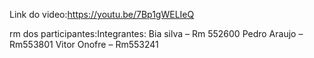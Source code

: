 Link do video:https://youtu.be/7Bp1gWELIeQ

rm dos participantes:Integrantes:
Bia silva – Rm 552600
Pedro Araujo – Rm553801
Vitor Onofre – Rm553241
